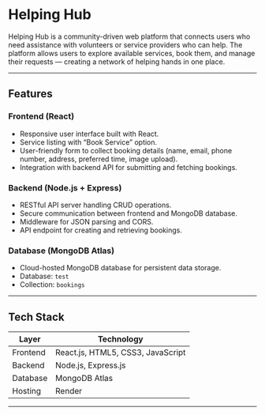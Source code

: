#  Helping Hub

Helping Hub is a community-driven web platform that connects users who need assistance with volunteers or service providers who can help. The platform allows users to explore available services, book them, and manage their requests — creating a network of helping hands in one place.

---

##  Features

###  Frontend (React)
- Responsive user interface built with React.
- Service listing with “Book Service” option.
- User-friendly form to collect booking details (name, email, phone number, address, preferred time, image upload).
- Integration with backend API for submitting and fetching bookings.

###  Backend (Node.js + Express)
- RESTful API server handling CRUD operations.
- Secure communication between frontend and MongoDB database.
- Middleware for JSON parsing and CORS.
- API endpoint for creating and retrieving bookings.


###  Database (MongoDB Atlas)
- Cloud-hosted MongoDB database for persistent data storage.
- Database: `test`
- Collection: `bookings`

---

##  Tech Stack

| Layer | Technology |
|-------|-------------|
| Frontend | React.js, HTML5, CSS3, JavaScript |
| Backend | Node.js, Express.js |
| Database | MongoDB Atlas |
| Hosting | Render |

---


